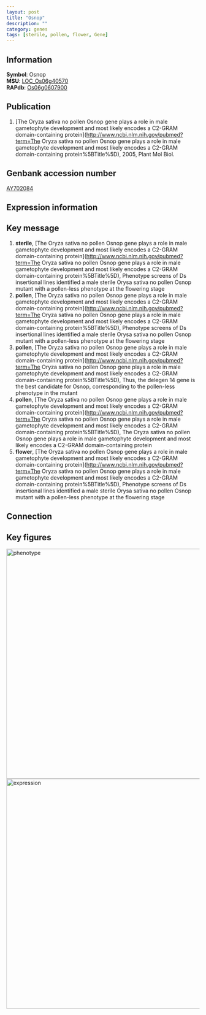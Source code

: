 ```yaml
---
layout: post
title: "Osnop"
description: ""
category: genes
tags: [sterile, pollen, flower, Gene]
---
```


## Information
__Symbol__: Osnop  
__MSU__: [LOC_Os06g40570](http://rice.plantbiology.msu.edu/cgi-bin/ORF_infopage.cgi?orf=LOC_Os06g40570)  
__RAPdb__: [Os06g0607900](http://rapdb.dna.affrc.go.jp/viewer/gbrowse_details/irgsp1?name=Os06g0607900)  

## Publication
1. [The Oryza sativa no pollen Osnop gene plays a role in male gametophyte development and most likely encodes a C2-GRAM domain-containing protein](http://www.ncbi.nlm.nih.gov/pubmed?term=The Oryza sativa no pollen Osnop gene plays a role in male gametophyte development and most likely encodes a C2-GRAM domain-containing protein%5BTitle%5D), 2005, Plant Mol Biol.

## Genbank accession number
[AY702084](http://www.ncbi.nlm.nih.gov/nuccore/AY702084)  

## Expression information

## Key message
1. __sterile__, [The Oryza sativa no pollen Osnop gene plays a role in male gametophyte development and most likely encodes a C2-GRAM domain-containing protein](http://www.ncbi.nlm.nih.gov/pubmed?term=The Oryza sativa no pollen Osnop gene plays a role in male gametophyte development and most likely encodes a C2-GRAM domain-containing protein%5BTitle%5D), Phenotype screens of Ds insertional lines identified a male sterile Orysa sativa no pollen Osnop mutant with a pollen-less phenotype at the flowering stage
2. __pollen__, [The Oryza sativa no pollen Osnop gene plays a role in male gametophyte development and most likely encodes a C2-GRAM domain-containing protein](http://www.ncbi.nlm.nih.gov/pubmed?term=The Oryza sativa no pollen Osnop gene plays a role in male gametophyte development and most likely encodes a C2-GRAM domain-containing protein%5BTitle%5D), Phenotype screens of Ds insertional lines identified a male sterile Orysa sativa no pollen Osnop mutant with a pollen-less phenotype at the flowering stage
3. __pollen__, [The Oryza sativa no pollen Osnop gene plays a role in male gametophyte development and most likely encodes a C2-GRAM domain-containing protein](http://www.ncbi.nlm.nih.gov/pubmed?term=The Oryza sativa no pollen Osnop gene plays a role in male gametophyte development and most likely encodes a C2-GRAM domain-containing protein%5BTitle%5D),  Thus, the delegen 14 gene is the best candidate for Osnop, corresponding to the pollen-less phenotype in the mutant
4. __pollen__, [The Oryza sativa no pollen Osnop gene plays a role in male gametophyte development and most likely encodes a C2-GRAM domain-containing protein](http://www.ncbi.nlm.nih.gov/pubmed?term=The Oryza sativa no pollen Osnop gene plays a role in male gametophyte development and most likely encodes a C2-GRAM domain-containing protein%5BTitle%5D), The Oryza sativa no pollen Osnop gene plays a role in male gametophyte development and most likely encodes a C2-GRAM domain-containing protein
5. __flower__, [The Oryza sativa no pollen Osnop gene plays a role in male gametophyte development and most likely encodes a C2-GRAM domain-containing protein](http://www.ncbi.nlm.nih.gov/pubmed?term=The Oryza sativa no pollen Osnop gene plays a role in male gametophyte development and most likely encodes a C2-GRAM domain-containing protein%5BTitle%5D), Phenotype screens of Ds insertional lines identified a male sterile Orysa sativa no pollen Osnop mutant with a pollen-less phenotype at the flowering stage

## Connection

## Key figures
<img src="http://ricencode.github.io/images/Osnop.pheno.png" alt="phenotype"  style="width: 600px;"/>

<img src="http://ricencode.github.io/images/Osnop.exp.png" alt="expression"  style="width: 600px;"/>


